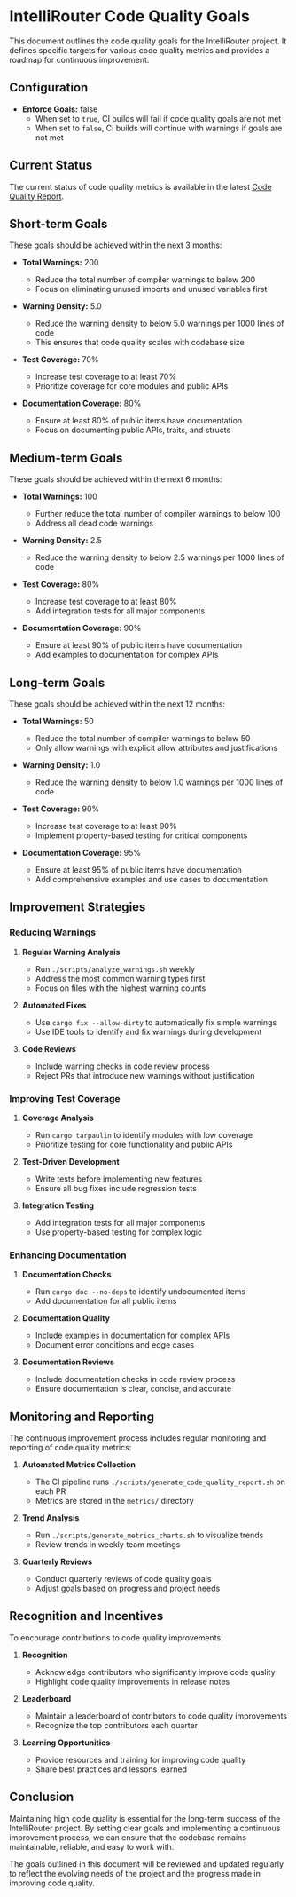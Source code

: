 # IntelliRouter Code Quality Goals

This document outlines the code quality goals for the IntelliRouter project. It defines specific targets for various code quality metrics and provides a roadmap for continuous improvement.

## Configuration

- **Enforce Goals:** false
  - When set to `true`, CI builds will fail if code quality goals are not met
  - When set to `false`, CI builds will continue with warnings if goals are not met

## Current Status

The current status of code quality metrics is available in the latest [Code Quality Report](../metrics/code_quality_report.md).

## Short-term Goals

These goals should be achieved within the next 3 months:

- **Total Warnings:** 200
  - Reduce the total number of compiler warnings to below 200
  - Focus on eliminating unused imports and unused variables first

- **Warning Density:** 5.0
  - Reduce the warning density to below 5.0 warnings per 1000 lines of code
  - This ensures that code quality scales with codebase size

- **Test Coverage:** 70%
  - Increase test coverage to at least 70%
  - Prioritize coverage for core modules and public APIs

- **Documentation Coverage:** 80%
  - Ensure at least 80% of public items have documentation
  - Focus on documenting public APIs, traits, and structs

## Medium-term Goals

These goals should be achieved within the next 6 months:

- **Total Warnings:** 100
  - Further reduce the total number of compiler warnings to below 100
  - Address all dead code warnings

- **Warning Density:** 2.5
  - Reduce the warning density to below 2.5 warnings per 1000 lines of code

- **Test Coverage:** 80%
  - Increase test coverage to at least 80%
  - Add integration tests for all major components

- **Documentation Coverage:** 90%
  - Ensure at least 90% of public items have documentation
  - Add examples to documentation for complex APIs

## Long-term Goals

These goals should be achieved within the next 12 months:

- **Total Warnings:** 50
  - Reduce the total number of compiler warnings to below 50
  - Only allow warnings with explicit allow attributes and justifications

- **Warning Density:** 1.0
  - Reduce the warning density to below 1.0 warnings per 1000 lines of code

- **Test Coverage:** 90%
  - Increase test coverage to at least 90%
  - Implement property-based testing for critical components

- **Documentation Coverage:** 95%
  - Ensure at least 95% of public items have documentation
  - Add comprehensive examples and use cases to documentation

## Improvement Strategies

### Reducing Warnings

1. **Regular Warning Analysis**
   - Run `./scripts/analyze_warnings.sh` weekly
   - Address the most common warning types first
   - Focus on files with the highest warning counts

2. **Automated Fixes**
   - Use `cargo fix --allow-dirty` to automatically fix simple warnings
   - Use IDE tools to identify and fix warnings during development

3. **Code Reviews**
   - Include warning checks in code review process
   - Reject PRs that introduce new warnings without justification

### Improving Test Coverage

1. **Coverage Analysis**
   - Run `cargo tarpaulin` to identify modules with low coverage
   - Prioritize testing for core functionality and public APIs

2. **Test-Driven Development**
   - Write tests before implementing new features
   - Ensure all bug fixes include regression tests

3. **Integration Testing**
   - Add integration tests for all major components
   - Use property-based testing for complex logic

### Enhancing Documentation

1. **Documentation Checks**
   - Run `cargo doc --no-deps` to identify undocumented items
   - Add documentation for all public items

2. **Documentation Quality**
   - Include examples in documentation for complex APIs
   - Document error conditions and edge cases

3. **Documentation Reviews**
   - Include documentation checks in code review process
   - Ensure documentation is clear, concise, and accurate

## Monitoring and Reporting

The continuous improvement process includes regular monitoring and reporting of code quality metrics:

1. **Automated Metrics Collection**
   - The CI pipeline runs `./scripts/generate_code_quality_report.sh` on each PR
   - Metrics are stored in the `metrics/` directory

2. **Trend Analysis**
   - Run `./scripts/generate_metrics_charts.sh` to visualize trends
   - Review trends in weekly team meetings

3. **Quarterly Reviews**
   - Conduct quarterly reviews of code quality goals
   - Adjust goals based on progress and project needs

## Recognition and Incentives

To encourage contributions to code quality improvements:

1. **Recognition**
   - Acknowledge contributors who significantly improve code quality
   - Highlight code quality improvements in release notes

2. **Leaderboard**
   - Maintain a leaderboard of contributors to code quality improvements
   - Recognize the top contributors each quarter

3. **Learning Opportunities**
   - Provide resources and training for improving code quality
   - Share best practices and lessons learned

## Conclusion

Maintaining high code quality is essential for the long-term success of the IntelliRouter project. By setting clear goals and implementing a continuous improvement process, we can ensure that the codebase remains maintainable, reliable, and easy to work with.

The goals outlined in this document will be reviewed and updated regularly to reflect the evolving needs of the project and the progress made in improving code quality.